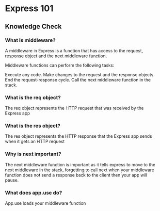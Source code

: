 # Express 101

## Knowledge Check

### What is middleware?

A middleware in Express is a function that has access to the request, response object and the next middleware function. 

Middleware functions can perform the following tasks:

Execute any code.
Make changes to the request and the response objects.
End the request-response cycle.
Call the next middleware function in the stack.

### What is the req object?

The req object represents the HTTP request that was received by the Express app

### What is the res object?

The res object represents the HTTP response that the Express app sends when it gets an HTTP request

### Why is next important?

The next middleware function is important as it tells express to move to the next middleware in the stack, forgetting to call next when your middleware function does not send a response back to the client then your app will pause. 

### What does app.use do?

App.use loads your middleware function
